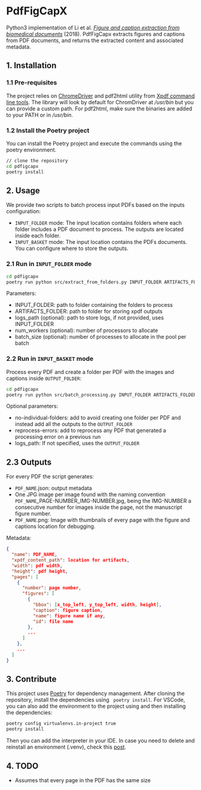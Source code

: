 # PdfFigCapX

Python3 implementation of Li et al. [_Figure and caption extraction from biomedical documents_](https://academic.oup.com/bioinformatics/article/35/21/4381/5428177) (2018).
PdfFigCapx extracts figures and captions from PDF documents, and returns the
extracted content and associated metadata.

## 1. Installation

### 1.1 Pre-requisites

The project relies on [ChromeDriver](https://chromedriver.chromium.org/downloads)
and pdf2html utility from [Xpdf command line tools](https://www.xpdfreader.com/download.html).
The library will look by default for ChromDriver at _/usr/bin_ but you can provide
a custom path. For pdf2html, make sure the binaries are added to your PATH or
in _/usr/bin_.

### 1.2 Install the Poetry project

You can install the Poetry project and execute the commands using the poetry
environment.

```bash
// clone the repository
cd pdfigcapx
poetry install
```

## 2. Usage

We provide two scripts to batch process input PDFs based on the inputs configuration:

- `INPUT_FOLDER` mode: The input location contains folders where each folder includes a PDF document to process. The outputs are located inside each folder.
- `INPUT_BASKET` mode: The input location contains the PDFs documents. You can configure where to store the outputs.

### 2.1 Run in `INPUT_FOLDER` mode

```bash
cd pdfigcapx
poetry run python src/extract_from_folders.py INPUT_FOLDER ARTIFACTS_FOLDER --logs_path LOGS_PATH --num_workers 6 --batch_size 256
```

Parameters:

- INPUT_FOLDER: path to folder containing the folders to process
- ARTIFACTS_FOLDER: path to folder for storing xpdf outputs
- logs_path (optional): path to store logs, if not provided, uses INPUT_FOLDER
- num_workers (optional): number of processors to allocate
- batch_size (optional): number of processes to allocate in the pool per batch

### 2.2 Run in `INPUT_BASKET` mode

Process every PDF and create a folder per PDF with the images and captions inside `OUTPUT_FOLDER`:

```bash
cd pdfigcapx
poetry run python src/batch_processing.py INPUT_FOLDER ARTIFACTS_FOLDER OUTPUT_FOLDER --logs_path LOGS_FOLDER --num_workers 10
```

Optional parameters:

- no-individual-folders: add to avoid creating one folder per PDF and instead
  add all the outputs to the `OUTPUT_FOLDER`
- reprocess-errors: add to reprocess any PDF that generated a processing error
  on a previous run
- logs_path: If not specified, uses the `OUTPUT_FOLDER`

## 2.3 Outputs

For every PDF the script generates:

- `PDF_NAME`.json: output metadata
- One JPG image per image found with the naming convention `PDF_NAME`\_PAGE-NUMBER_IMG-NUMBER.jpg, being the IMG-NUMBER a consecutive number
  for images inside the page, not the manuscript figure number.
- `PDF_NAME`.png: Image with thumbnails of every page with the figure and captions
  location for debugging.

Metadata:

```json
{
  "name": PDF_NAME,
  "xpdf_content_path": location for artifacts,
  "width": pdf width,
  "height": pdf height,
  "pages": [
    {
      "number": page number,
      "figures": [
        {
          "bbox": [x_top_left, y_top_left, width, height],
          "caption": figure caption,
          "name": figure name if any,
          "id": file name
        },
        ...
      ]
    },
    ...
  ]
}
```

## 3. Contribute

This project uses [Poetry](https://python-poetry.org/) for dependency management.
After cloning the repository, install the dependencies using ` poetry install`. For
VSCode, you can also add the environment to the project using and then installing
the dependencies:

```bash
poetry config virtualenvs.in-project true
peotry install
```

Then you can add the interpreter in your IDE. In case you need to delete and
reinstall an environment (.venv), check this [post](https://stackoverflow.com/a/64434542).

## 4. TODO

- Assumes that every page in the PDF has the same size
